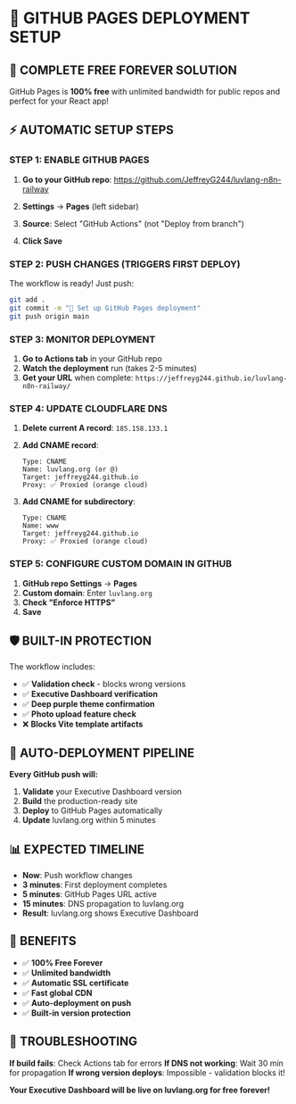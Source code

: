 # 📄 GITHUB PAGES DEPLOYMENT SETUP

## 🎯 COMPLETE FREE FOREVER SOLUTION

GitHub Pages is **100% free** with unlimited bandwidth for public repos and perfect for your React app!

## ⚡ AUTOMATIC SETUP STEPS

### STEP 1: ENABLE GITHUB PAGES

1. **Go to your GitHub repo**: https://github.com/JeffreyG244/luvlang-n8n-railway

2. **Settings** → **Pages** (left sidebar)

3. **Source**: Select "GitHub Actions" (not "Deploy from branch")

4. **Click Save**

### STEP 2: PUSH CHANGES (TRIGGERS FIRST DEPLOY)

The workflow is ready! Just push:

```bash
git add .
git commit -m "🚀 Set up GitHub Pages deployment"
git push origin main
```

### STEP 3: MONITOR DEPLOYMENT

1. **Go to Actions tab** in your GitHub repo
2. **Watch the deployment** run (takes 2-5 minutes)
3. **Get your URL** when complete: `https://jeffreyg244.github.io/luvlang-n8n-railway/`

### STEP 4: UPDATE CLOUDFLARE DNS

1. **Delete current A record**: `185.158.133.1`

2. **Add CNAME record**:
   ```
   Type: CNAME
   Name: luvlang.org (or @)
   Target: jeffreyg244.github.io
   Proxy: ✅ Proxied (orange cloud)
   ```

3. **Add CNAME for subdirectory**:
   ```
   Type: CNAME  
   Name: www
   Target: jeffreyg244.github.io
   Proxy: ✅ Proxied (orange cloud)
   ```

### STEP 5: CONFIGURE CUSTOM DOMAIN IN GITHUB

1. **GitHub repo Settings** → **Pages**
2. **Custom domain**: Enter `luvlang.org`
3. **Check "Enforce HTTPS"**
4. **Save**

## 🛡️ BUILT-IN PROTECTION

The workflow includes:
- ✅ **Validation check** - blocks wrong versions
- ✅ **Executive Dashboard verification**
- ✅ **Deep purple theme confirmation**  
- ✅ **Photo upload feature check**
- ❌ **Blocks Vite template artifacts**

## 🔄 AUTO-DEPLOYMENT PIPELINE

**Every GitHub push will:**
1. **Validate** your Executive Dashboard version
2. **Build** the production-ready site
3. **Deploy** to GitHub Pages automatically
4. **Update** luvlang.org within 5 minutes

## 📊 EXPECTED TIMELINE

- **Now**: Push workflow changes
- **3 minutes**: First deployment completes
- **5 minutes**: GitHub Pages URL active
- **15 minutes**: DNS propagation to luvlang.org
- **Result**: luvlang.org shows Executive Dashboard

## 🎉 BENEFITS

- ✅ **100% Free Forever**
- ✅ **Unlimited bandwidth**
- ✅ **Automatic SSL certificate**
- ✅ **Fast global CDN**
- ✅ **Auto-deployment on push**
- ✅ **Built-in version protection**

## 🚨 TROUBLESHOOTING

**If build fails**: Check Actions tab for errors
**If DNS not working**: Wait 30 min for propagation
**If wrong version deploys**: Impossible - validation blocks it!

**Your Executive Dashboard will be live on luvlang.org for free forever!**